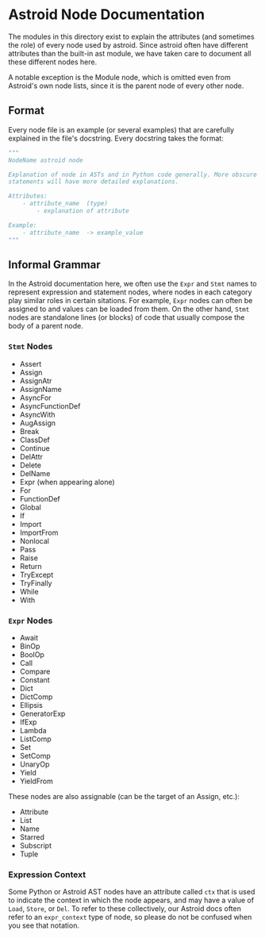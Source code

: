 # Astroid Node Documentation

The modules in this directory exist to explain the attributes (and sometimes 
the role) of every node used by astroid.
Since astroid often have different attributes than the built-in ast module,
we have taken care to document all these different nodes here.

A notable exception is the Module node, which is omitted even from Astroid's 
own node lists, since it is the parent node of every other node.

## Format

Every node file is an example (or several examples) that are carefully explained in
the file's docstring. Every docstring takes the format:

```python
"""
NodeName astroid node

Explanation of node in ASTs and in Python code generally. More obscure Python 
statements will have more detailed explanations.

Attributes:
    - attribute_name  (type)
        - explanation of attribute

Example:
    - attribute_name  -> example_value
"""
```

## Informal Grammar

In the Astroid documentation here, we often use the 
`Expr` and `Stmt` names to represent expression and statement nodes, where 
nodes in each category play similar roles in certain sitations. For example, 
`Expr` nodes can often be assigned to and values can be loaded from them. 
On the other hand, `Stmt` nodes are standalone lines (or blocks) of code that 
usually compose the body of a parent node.

### `Stmt` Nodes

* Assert
* Assign
* AssignAtr
* AssignName
* AsyncFor
* AsyncFunctionDef
* AsyncWith
* AugAssign
* Break
* ClassDef
* Continue
* DelAttr
* Delete
* DelName
* Expr (when appearing alone)
* For
* FunctionDef
* Global
* If
* Import
* ImportFrom
* Nonlocal
* Pass
* Raise
* Return
* TryExcept
* TryFinally
* While
* With

### `Expr` Nodes

* Await
* BinOp
* BoolOp
* Call
* Compare
* Constant
* Dict
* DictComp
* Ellipsis
* GeneratorExp
* IfExp
* Lambda
* ListComp
* Set
* SetComp
* UnaryOp
* Yield
* YieldFrom

These nodes are also assignable (can be the target of an Assign, etc.):

* Attribute
* List
* Name
* Starred
* Subscript
* Tuple

### Expression Context

Some Python or Astroid AST nodes have an attribute called `ctx` that is used
to indicate the context in which the node appears, and may have a value of 
`Load`, `Store`, or `Del`. To refer to these collectively, our Astroid docs 
often refer to an `expr_context` type of node, so please do not be confused
when you see that notation.
